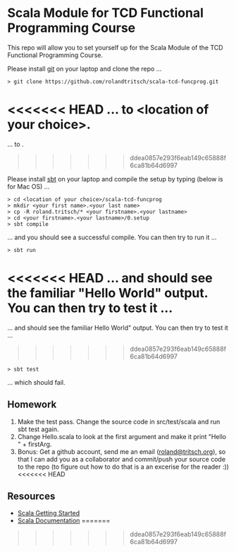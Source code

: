 Scala Module for TCD Functional Programming Course
===============

This repo will allow you to set yourself up for the Scala Module
of the TCD Functional Programming Course.

Please install [git](http://git-scm.com/downloads) on your laptop and clone the repo ...

    > git clone https://github.com/rolandtritsch/scala-tcd-funcprog.git

<<<<<<< HEAD
... to &lt;location of your choice&gt;.
=======
... to <location of your choice>.
>>>>>>> ddea0857e293f6eab149c65888f6ca81b64d6997

Please install [sbt](http://www.scala-sbt.org/release/docs/Getting-Started/Setup.html) on your laptop and compile the setup by typing (below is for Mac OS) ...

    > cd <location of your choice>/scala-tcd-funcprog
    > mkdir <your first name>.<your last name>
    > cp -R roland.tritsch/* <your firstname>.<your lastname>
    > cd <your firstname>.<your lastname>/0.setup
    > sbt compile

... and you should see a successful compile. You can then try to run it ...

    > sbt run

<<<<<<< HEAD
... and should see the familiar "Hello World" output. You can then try to test it ...
=======
... and should see the familiar Hello World" output. You can then try to test it ...
>>>>>>> ddea0857e293f6eab149c65888f6ca81b64d6997

    > sbt test

... which should fail.

Homework
--------

1. Make the test pass. Change the source code in src/test/scala and run sbt test again.
1. Change Hello.scala to look at the first argument and make it print "Hello " + firstArg.
1. Bonus: Get a github account, send me an email (roland@tritsch.org), so that I can add you as a collaborator and commit/push your source code to the repo (to figure out how to do that is a an excerise for the reader :))
<<<<<<< HEAD

Resources
---------

* [Scala Getting Started](http://www.scala-lang.org/node/166)
* [Scala Documentation](http://www.scala-lang.org/node/197)
=======
>>>>>>> ddea0857e293f6eab149c65888f6ca81b64d6997
